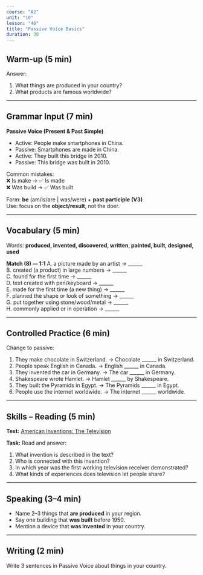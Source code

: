 ```yaml
---
course: "A2"
unit: "10"
lesson: "46"
title: "Passive Voice Basics"
duration: 30
---
```


## Warm-up (5 min)
Answer:
1. What things are produced in your country?
2. What products are famous worldwide?

-------

## Grammar Input (7 min)
**Passive Voice (Present & Past Simple)**  
- Active: People make smartphones in China.  
- Passive: Smartphones are made in China.  
- Active: They built this bridge in 2010.  
- Passive: This bridge was built in 2010.  

Common mistakes:  
❌ Is make → ✅ Is made  
❌ Was build → ✅ Was built  

Form: **be** (am/is/are | was/were) + **past participle (V3)**  
Use: focus on the **object/result**, not the doer.

-------

## Vocabulary (5 min)
Words: **produced, invented, discovered, written, painted, built, designed, used**

**Match (8) — 1:1**
A. a picture made by an artist → ______  
B. created (a product) in large numbers → ______  
C. found for the first time → ______  
D. text created with pen/keyboard → ______  
E. made for the first time (a new thing) → ______  
F. planned the shape or look of something → ______  
G. put together using stone/wood/metal → ______  
H. commonly applied or in operation → ______

-------

## Controlled Practice (6 min)
Change to passive:  
1. They make chocolate in Switzerland. → Chocolate ______ in Switzerland.  
2. People speak English in Canada. → English ______ in Canada.  
3. They invented the car in Germany. → The car ______ in Germany.  
4. Shakespeare wrote Hamlet. → Hamlet ______ by Shakespeare.  
5. They built the Pyramids in Egypt. → The Pyramids ______ in Egypt.  
6. People use the internet worldwide. → The internet ______ worldwide.  

-------

## Skills – Reading (5 min)
**Text:** [American Inventions: The Television](https://learningenglish.voanews.com/a/american-inventions-the-television-/7966519.html)  

**Task:** Read and answer:
1. What invention is described in the text?  
2. Who is connected with this invention?  
3. In which year was the first working television receiver demonstrated?  
4. What kinds of experiences does television let people share?  

-------

## Speaking (3–4 min)
- Name 2–3 things that **are produced** in your region.  
- Say one building that **was built** before 1950.  
- Mention a device that **was invented** in your country.

-------

## Writing (2 min)
Write 3 sentences in Passive Voice about things in your country.
